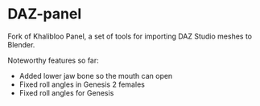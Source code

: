 DAZ-panel
=========

Fork of Khalibloo Panel, a set of tools for importing DAZ Studio meshes to Blender.

Noteworthy features so far:

* Added lower jaw bone so the mouth can open
* Fixed roll angles in Genesis 2 females
* Fixed roll angles for Genesis
